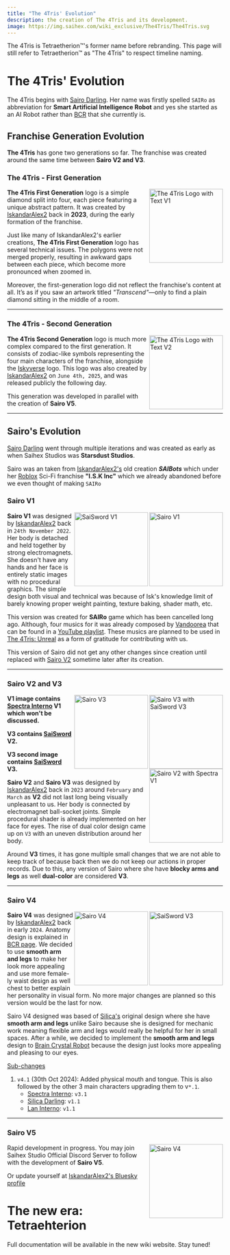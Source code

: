 ```yaml
---
title: "The 4Tris' Evolution"
description: the creation of The 4Tris and its development.
image: https://img.saihex.com/wiki_exclusive/The4Tris/The4Tris.svg
---
```


The 4Tris is Tetraetherion™'s former name before rebranding.
This page will still refer to Tetraetherion™ as "The 4Tris" to respect timeline naming.

# The 4Tris' Evolution
The 4Tris begins with [Sairo Darling](../Characters/Sairo). Her name was firstly spelled `SAIRo` as abbreviation for **Smart Artificial Intelligence Robot** and yes she started as an AI Robot rather than [BCR](../logic/Brain_Crystal#brain-crystal-robot) that she currently is.

## Franchise Generation Evolution

**The 4Tris** has gone two generations so far. The franchise was created around the same time between **Sairo V2 and V3**.

### The 4Tris - First Generation

<img alt="The 4Tris Logo with Text V1" align="right" width="172" src="https://img.saihex.com/webp?src=wiki_exclusive/The4Tris/old/V1The4Tris_Cover_Text.svg">

**The 4Tris First Generation** logo is a simple diamond split into four, each piece featuring a unique abstract pattern. It was created by [IskandarAlex2](https://iskandaralex2.carrd.co/) back in **2023**, during the early formation of the franchise.

Just like many of IskandarAlex2's earlier creations, **The 4Tris First Generation** logo has several technical issues. The polygons were not merged properly, resulting in awkward gaps between each piece, which become more pronounced when zoomed in.

Moreover, the first-generation logo did not reflect the franchise's content at all. It’s as if you saw an artwork titled *"Transcend"*—only to find a plain diamond sitting in the middle of a room.

---

### The 4Tris - Second Generation

<img alt="The 4Tris Logo with Text V2" align="right" width="172" src="https://img.saihex.com/wiki_exclusive/The4Tris/The4Tris_Cover_Text.svg">

**The 4Tris Second Generation** logo is much more complex compared to the first generation. It consists of zodiac-like symbols representing the four main characters of the franchise, alongside the [Iskyverse](https://wiki.saihex.com/wiki/Iskyverse) logo. This logo was also created by [IskandarAlex2](https://iskandaralex2.carrd.co/) on `June 4th, 2025`, and was released publicly the following day.

This generation was developed in parallel with the creation of **Sairo V5**.

---

## Sairo's Evolution

[Sairo Darling](../Characters/Sairo) went through multiple iterations and was created as early as when Saihex Studios was **Starsdust Studios**.

Sairo was an taken from [IskandarAlex2's](https://iskandaralex2.carrd.co/) old creation ***SAIBots*** which under her [Roblox](https://www.roblox.com) Sci-Fi franchise **"I.S.K Inc"** which we already abandoned before we even thought of making `SAIRo`

### Sairo V1

<img alt="Sairo V1" align="right" width="172" src="https://img.saihex.com/webp?src=wiki_exclusive/The4Tris/page_icon/official_contents/sairo/sairo_v1.png">

<img alt="SaiSword V1" align="right" width="172" src="https://img.saihex.com/webp?src=wiki_exclusive/The4Tris/page_icon/official_contents/sairo/sword_v1.png">

**Sairo V1** was designed by [IskandarAlex2](https://github.com/IskandarAlex2) back in `24th November 2022`. Her body is detached and held together by strong electromagnets. She doesn't have any hands and her face is entirely static images with no procedural graphics. The simple design both visual and technical was because of Isk's knowledge limit of barely knowing proper weight painting, texture baking, shader math, etc.

This version was created for **SAIRo** game which has been cancelled long ago. Although, four musics for it was already composed by [Vandoorea](https://www.youtube.com/@Vandoorea) that can be found in a [YouTube playlist](https://www.youtube.com/playlist?list=PLNVE8lNMMe2GBo_4RDFaTb44uB-nv5cDK). These musics are planned to be used in [The 4Tris: Unreal](../official_contents/The4Tris_Unreal) as a form of gratitude for contributing with us.

This version of Sairo did not get any other changes since creation until replaced with [Sairo V2](#sairo-v2-and-v3) sometime later after its creation.

---

### Sairo V2 and V3

<img alt="Sairo V3 with SaiSword V3" align="right" width="172" src="https://img.saihex.com/webp?src=wiki_exclusive/The4Tris/page_icon/official_contents/sairo/sairo_v3_saiswordv3.png">
<img alt="Sairo V3" align="right" width="172" src="https://img.saihex.com/webp?src=wiki_exclusive/The4Tris/page_icon/official_contents/sairo/sairo_v3.png">
<img alt="Sairo V2 with Spectra V1" align="right" width="172" src="https://img.saihex.com/webp?src=wiki_exclusive/The4Tris/page_icon/official_contents/sairo/sairo_v2.png">

**V1 image contains [Spectra Interno](../Characters/Spectra) V1 which won't be discussed.**

**V3 contains [SaiSword](../Characters/Sairo#saisword) V2.**

**V3 second image contains [SaiSword](../Characters/Sairo#saisword) V3.**

**Sairo V2** and **Sairo V3** was designed by [IskandarAlex2](https://github.com/IskandarAlex2) back in `2023` around `February` and `March` as **V2** did not last long being visually unpleasant to us. Her body is connected by electromagnet ball-socket joints. Simple procedural shader is already implemented on her face for eyes. The rise of dual color design came up on `V3` with an uneven distribution around her body.

Around **V3** times, it has gone multiple small changes that we are not able to keep track of because back then we do not keep our actions in proper records. Due to this, any version of Sairo where she have **blocky arms and legs** as well **dual-color** are considered **V3**.

---

### Sairo V4
<img alt="SaiSword V3" align="right" width="172" src="https://img.saihex.com/webp?src=wiki_exclusive/The4Tris/page_icon/characters/sairo/sairo_saisword.png">
<img alt="Sairo V4" align="right" width="172" src="https://img.saihex.com/webp?src=wiki_exclusive/The4Tris/page_icon/characters/sairo/sairo.png">

**Sairo V4** was designed by [IskandarAlex2](https://github.com/IskandarAlex2) back in early `2024`. Anatomy design is explained in [BCR page](../logic/Brain_Crystal#brain-crystal-robot). We decided to use **smooth arm and legs** to make her look more appealing and use more female-ly waist design as well chest to better explain her personality in visual form. No more major changes are planned so this version would be the last for now.

Sairo V4 designed was based of [Silica's](../Characters/Silica) original design where she have **smooth arm and legs** unlike Sairo because she is designed for mechanic work meaning flexible arm and legs would really be helpful for her in small spaces.
After a while, we decided to implement the **smooth arm and legs** design to [Brain Crystal Robot](../logic/Brain_Crystal#brain-crystal-robot) because the design just looks more appealing and pleasing to our eyes.

<u>Sub-changes</u>
1. `v4.1` (30th Oct 2024): Added physical mouth and tongue. This is also followed by the other 3 main characters upgrading them to v`*.1`.
   - [Spectra Interno](../Characters/Spectra): `v3.1`
   - [Silica Darling](../Characters/Silica): `v1.1`
   - [Lan Interno](../Characters/Lan_Interno): `v1.1`

---

### Sairo V5

<img alt="Sairo V4" align="right" width="172" src="https://img.saihex.com/wiki_exclusive/etc/IskyverseCP.svg">

Rapid development in progress.
You may join Saihex Studio Official Discord Server to follow with the development of **Sairo V5**.

Or update yourself at [IskandarAlex2's Bluesky profile](https://bsky.app/profile/iskandaralex2.bsky.social)


# The new era: Tetraehterion

Full documentation will be available in the new wiki website. Stay tuned!